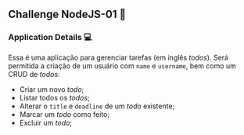 ## **Challenge NodeJS-01** 🚀


### Application Details 💻
 Essa é uma aplicação para gerenciar tarefas (em inglês _todos_). Será permitida a criação de um usuário com `name` e `username`, bem como um CRUD de _todos_:

-   Criar um novo _todo_;
-   Listar todos os _todos_;
-   Alterar o `title` e `deadline` de um _todo_ existente;
-   Marcar um _todo_ como feito;
-   Excluir um _todo_;
